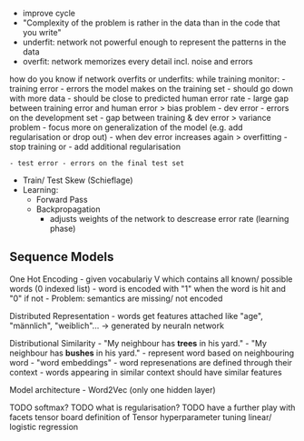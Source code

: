 - improve cycle
- "Complexity of the problem is rather in the data than in the code that you write"
- underfit: network not powerful enough to represent the patterns in the data
- overfit: network memorizes every detail incl. noise and errors

how do you know if network overfits or underfits:
while training monitor:
    - training error - errors the model makes on the training set
        - should go down with more data
        - should be close to predicted human error rate
        - large gap between training error and human error > bias problem
    - dev error - errors on the development set
        - gap between training & dev error > variance problem
        - focus more on generalization of the model (e.g. add regularisation or drop out)
        - when dev error increases again > overfitting
            - stop training or
            - add additional regularisation

    - test error - errors on the final test set

- Train/ Test Skew (Schieflage)
- Learning:
    - Forward Pass
    - Backpropagation
        - adjusts weights of the network to descrease error rate (learning phase)

Sequence Models
---------------

One Hot Encoding
    - given vocabulariy V which contains all known/ possible words (0 indexed list)
    - word is encoded with "1" when the word is hit and "0" if not
    - Problem: semantics are missing/ not encoded

Distributed Representation
    - words get features attached like "age", "männlich", "weiblich"...
    -> generated by neuraln network

Distributional Similarity
    - "My neighbour has **trees** in his yard."
    - "My neighbour has **bushes** in his yard."
    - represent word based on neighbouring word
    - "word embeddings"
    - word represenations are defined through their context
    - words appearing in similar context should have similar features

Model architecture
    - Word2Vec (only one hidden layer)


TODO softmax?
TODO what is regularisation?
TODO have a further play with facets
     tensor board
     definition of Tensor
     hyperparameter tuning
     linear/ logistic regression

